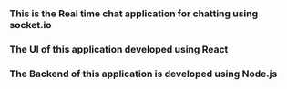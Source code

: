 ### This is the Real time chat application for chatting using socket.io
### The UI of this application developed using React 
### The Backend of this application is developed using Node.js